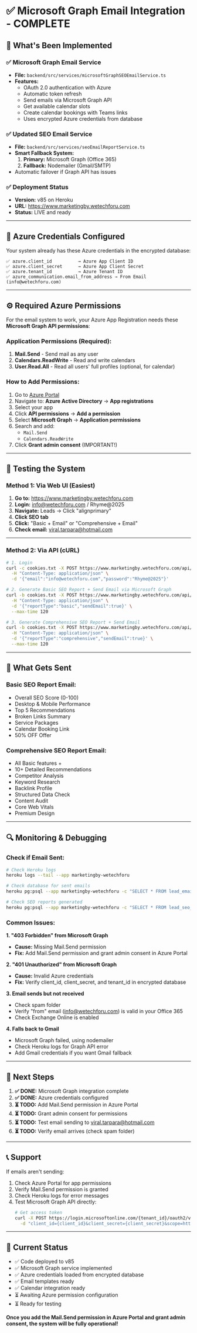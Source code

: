 # ✅ Microsoft Graph Email Integration - COMPLETE

## 🎉 What's Been Implemented

### ✅ **Microsoft Graph Email Service**
- **File:** `backend/src/services/microsoftGraphSEOEmailService.ts`
- **Features:**
  - OAuth 2.0 authentication with Azure
  - Automatic token refresh
  - Send emails via Microsoft Graph API
  - Get available calendar slots
  - Create calendar bookings with Teams links
  - Uses encrypted Azure credentials from database

### ✅ **Updated SEO Email Service**
- **File:** `backend/src/services/seoEmailReportService.ts`
- **Smart Fallback System:**
  1. **Primary:** Microsoft Graph (Office 365)
  2. **Fallback:** Nodemailer (Gmail/SMTP)
- Automatic failover if Graph API has issues

### ✅ **Deployment Status**
- **Version:** v85 on Heroku
- **URL:** https://www.marketingby.wetechforu.com
- **Status:** LIVE and ready

---

## 🔑 Azure Credentials Configured

Your system already has these Azure credentials in the encrypted database:

```
✅ azure.client_id          → Azure App Client ID
✅ azure.client_secret      → Azure App Client Secret
✅ azure.tenant_id          → Azure Tenant ID
✅ azure_communication.email_from_address → From Email (info@wetechforu.com)
```

---

## ⚙️ Required Azure Permissions

For the email system to work, your Azure App Registration needs these **Microsoft Graph API permissions**:

### Application Permissions (Required):
1. **Mail.Send** - Send mail as any user
2. **Calendars.ReadWrite** - Read and write calendars
3. **User.Read.All** - Read all users' full profiles (optional, for calendar)

### How to Add Permissions:
1. Go to [Azure Portal](https://portal.azure.com)
2. Navigate to: **Azure Active Directory** → **App registrations**
3. Select your app
4. Click **API permissions** → **Add a permission**
5. Select **Microsoft Graph** → **Application permissions**
6. Search and add:
   - `Mail.Send`
   - `Calendars.ReadWrite`
7. Click **Grant admin consent** (IMPORTANT!)

---

## 🧪 Testing the System

### Method 1: Via Web UI (Easiest)

1. **Go to:** https://www.marketingby.wetechforu.com
2. **Login:** info@wetechforu.com / Rhyme@2025
3. **Navigate:** Leads → Click "alignprimary"
4. **Click SEO tab**
5. **Click:** "Basic + Email" or "Comprehensive + Email"
6. **Check email:** viral.tarpara@hotmail.com

---

### Method 2: Via API (cURL)

```bash
# 1. Login
curl -c cookies.txt -X POST https://www.marketingby.wetechforu.com/api/auth/login \
  -H "Content-Type: application/json" \
  -d '{"email":"info@wetechforu.com","password":"Rhyme@2025"}'

# 2. Generate Basic SEO Report + Send Email via Microsoft Graph
curl -b cookies.txt -X POST https://www.marketingby.wetechforu.com/api/leads/4/generate-seo-report \
  -H "Content-Type: application/json" \
  -d '{"reportType":"basic","sendEmail":true}' \
  --max-time 120

# 3. Generate Comprehensive SEO Report + Send Email
curl -b cookies.txt -X POST https://www.marketingby.wetechforu.com/api/leads/4/generate-seo-report \
  -H "Content-Type: application/json" \
  -d '{"reportType":"comprehensive","sendEmail":true}' \
  --max-time 120
```

---

## 📧 What Gets Sent

### Basic SEO Report Email:
- Overall SEO Score (0-100)
- Desktop & Mobile Performance
- Top 5 Recommendations
- Broken Links Summary
- Service Packages
- Calendar Booking Link
- 50% OFF Offer

### Comprehensive SEO Report Email:
- All Basic features +
- 10+ Detailed Recommendations
- Competitor Analysis
- Keyword Research
- Backlink Profile
- Structured Data Check
- Content Audit
- Core Web Vitals
- Premium Design

---

## 🔍 Monitoring & Debugging

### Check if Email Sent:
```bash
# Check Heroku logs
heroku logs --tail --app marketingby-wetechforu

# Check database for sent emails
heroku pg:psql --app marketingby-wetechforu -c "SELECT * FROM lead_emails ORDER BY sent_at DESC LIMIT 5;"

# Check SEO reports generated
heroku pg:psql --app marketingby-wetechforu -c "SELECT * FROM lead_seo_reports ORDER BY sent_at DESC LIMIT 5;"
```

### Common Issues:

**1. "403 Forbidden" from Microsoft Graph**
   - **Cause:** Missing Mail.Send permission
   - **Fix:** Add Mail.Send permission and grant admin consent in Azure Portal

**2. "401 Unauthorized" from Microsoft Graph**
   - **Cause:** Invalid Azure credentials
   - **Fix:** Verify client_id, client_secret, and tenant_id in encrypted database

**3. Email sends but not received**
   - Check spam folder
   - Verify "from" email (info@wetechforu.com) is valid in your Office 365
   - Check Exchange Online is enabled

**4. Falls back to Gmail**
   - Microsoft Graph failed, using nodemailer
   - Check Heroku logs for Graph API error
   - Add Gmail credentials if you want Gmail fallback

---

## 🚀 Next Steps

1. **✅ DONE:** Microsoft Graph integration complete
2. **✅ DONE:** Azure credentials configured
3. **⏳ TODO:** Add Mail.Send permission in Azure Portal
4. **⏳ TODO:** Grant admin consent for permissions
5. **⏳ TODO:** Test email sending to viral.tarpara@hotmail.com
6. **⏳ TODO:** Verify email arrives (check spam folder)

---

## 📞 Support

If emails aren't sending:
1. Check Azure Portal for app permissions
2. Verify Mail.Send permission is granted
3. Check Heroku logs for error messages
4. Test Microsoft Graph API directly:
   ```bash
   # Get access token
   curl -X POST https://login.microsoftonline.com/{tenant_id}/oauth2/v2.0/token \
     -d "client_id={client_id}&client_secret={client_secret}&scope=https://graph.microsoft.com/.default&grant_type=client_credentials"
   ```

---

## 🎯 Current Status

- ✅ Code deployed to v85
- ✅ Microsoft Graph service implemented
- ✅ Azure credentials loaded from encrypted database
- ✅ Email templates ready
- ✅ Calendar integration ready
- ⏳ Awaiting Azure permission configuration
- ⏳ Ready for testing

**Once you add the Mail.Send permission in Azure Portal and grant admin consent, the system will be fully operational!**

